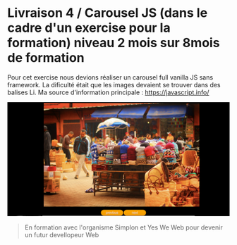 # Livraison 4 / Carousel JS (dans le cadre d'un exercise pour la formation) niveau 2 mois sur 8mois de formation

Pour cet exercise nous devions réaliser un carousel full vanilla JS sans framework.
La dificulté était que les images devaient se trouver dans des balises Li.
Ma source d'information principale : https://javascript.info/

<img src="./images/screen4.png" alt="" />

>En formation avec l'organisme Simplon et Yes We Web pour devenir un futur devellopeur Web
